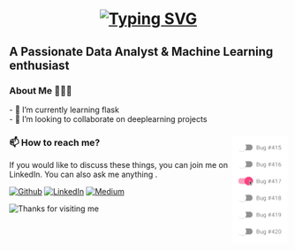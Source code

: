 ### <h1 align="center"> [![Typing SVG](https://readme-typing-svg.herokuapp.com?font=cursive&color=1589FF&center=true&vCenter=true&lines=Hi+there%2C+I'm+Sai+Krithik+👋)](https://git.io/typing-svg) </h1>

## A Passionate Data Analyst & Machine Learning enthusiast
### About Me 🤷🏻‍♂️
<div>  
<div>
- 🌱 I’m currently learning flask
</div>
<div>
- 👯 I’m looking to collaborate on deeplearning projects
</div>   
<div>   

 <div>
     
<img src="https://github.com/kiiirtiiii/kiiirtiiii/blob/main/gif/output-onlinegiftools.gif" width="100px" align="right">
</div>

<!-- visitor count -->
 
### 📫 How to reach me?
If you would like to discuss these things, you can join me on LinkedIn. You can also ask me anything .

<p><a href="https://github.com/saikrithik" target="_blank"><img alt="Github" src="https://img.shields.io/badge/GitHub-%2312100E.svg?&style=for-the-badge&logo=Github&logoColor=white" /></a> <a href="https://www.linkedin.com/in/venkata-sai-krithik-6a344a199/" target="_blank"><img alt="LinkedIn" src="https://img.shields.io/badge/linkedin-%230077B5.svg?&style=for-the-badge&logo=linkedin&logoColor=white" /></a> <a href=https://medium.com/@pvsaikrithik target="_blank"><img alt="Medium" src="https://img.shields.io/badge/medium-%2312100E.svg?&style=for-the-badge&logo=medium&logoColor=white" /></a>
</p>
<img height="120" alt="Thanks for visiting me" width="100%" src="https://raw.githubusercontent.com/BrunnerLivio/brunnerlivio/master/images/marquee.svg" />
